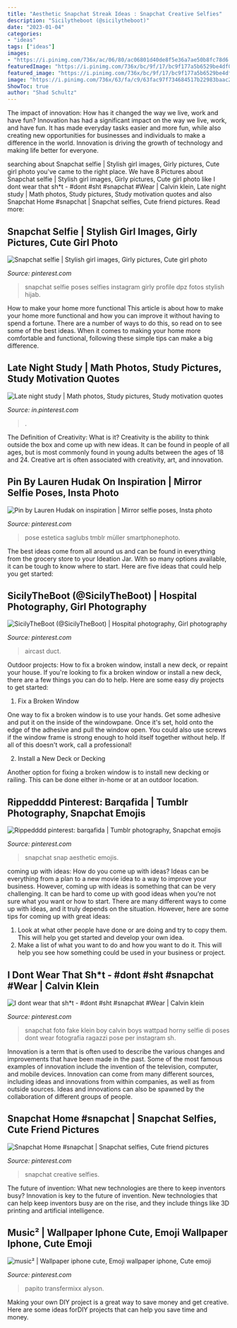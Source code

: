 ```yaml
---
title: "Aesthetic Snapchat Streak Ideas : Snapchat Creative Selfies"
description: "Sicilytheboot (@sicilytheboot)"
date: "2023-01-04"
categories:
- "ideas"
tags: ["ideas"]
images:
- "https://i.pinimg.com/736x/ac/06/80/ac06801d40de8f5e36a7ae50b8fc78d6.jpg"
featuredImage: "https://i.pinimg.com/736x/bc/9f/17/bc9f177a5b6529be4df08f93ca0b43ef.jpg"
featured_image: "https://i.pinimg.com/736x/bc/9f/17/bc9f177a5b6529be4df08f93ca0b43ef.jpg"
image: "https://i.pinimg.com/736x/63/fa/c9/63fac97f734684517b22983baac24a92.jpg"
ShowToc: true
author: "Shad Schultz"
---
```



The impact of innovation: How has it changed the way we live, work and have fun?
Innovation has had a significant impact on the way we live, work, and have fun. It has made everyday tasks easier and more fun, while also creating new opportunities for businesses and individuals to make a difference in the world. Innovation is driving the growth of technology and making life better for everyone.

	

		
searching about Snapchat selfie | Stylish girl images, Girly pictures, Cute girl photo you've came to the right place. We have 8 Pictures about Snapchat selfie | Stylish girl images, Girly pictures, Cute girl photo like I dont wear that sh*t - #dont #sht #snapchat #Wear | Calvin klein, Late night study | Math photos, Study pictures, Study motivation quotes and also Snapchat Home #snapchat | Snapchat selfies, Cute friend pictures. Read more:
		
    
## Snapchat Selfie | Stylish Girl Images, Girly Pictures, Cute Girl Photo

<img loading=lazy src="https://i.pinimg.com/736x/ac/06/80/ac06801d40de8f5e36a7ae50b8fc78d6.jpg" onerror="this.onerror=null;this.src='https://tse1.mm.bing.net/th?id=OIP.QQhiL6ZMTOsQ2aLmcQX8WwHaLz&amp;pid=15.1';" alt="Snapchat selfie | Stylish girl images, Girly pictures, Cute girl photo">

_Source: pinterest.com_

>snapchat selfie poses selfies instagram girly profile dpz fotos stylish hijab. 

	

How to make your home more functional
This article is about how to make your home more functional and how you can improve it without having to spend a fortune. There are a number of ways to do this, so read on to see some of the best ideas. When it comes to making your home more comfortable and functional, following these simple tips can make a big difference.

    
## Late Night Study | Math Photos, Study Pictures, Study Motivation Quotes

<img loading=lazy src="https://i.pinimg.com/736x/bc/9f/17/bc9f177a5b6529be4df08f93ca0b43ef.jpg" onerror="this.onerror=null;this.src='https://tse1.mm.bing.net/th?id=OIP.eY_-R7DdKdN6622YGTayEwHaNK&amp;pid=15.1';" alt="Late night study | Math photos, Study pictures, Study motivation quotes">

_Source: in.pinterest.com_

>. 

	

The Definition of Creativity: What is it?
Creativity is the ability to think outside the box and come up with new ideas. It can be found in people of all ages, but is most commonly found in young adults between the ages of 18 and 24. Creative art is often associated with creativity, art, and innovation.

    
## Pin By Lauren Hudak On Inspiration | Mirror Selfie Poses, Insta Photo

<img loading=lazy src="https://i.pinimg.com/736x/8b/50/f4/8b50f45215966e6dbbe576e05395829c.jpg" onerror="this.onerror=null;this.src='https://tse3.mm.bing.net/th?id=OIP.hWQkt_z5Zx05ylmdBSYUEwHaJ3&amp;pid=15.1';" alt="Pin by Lauren Hudak on inspiration | Mirror selfie poses, Insta photo">

_Source: pinterest.com_

>pose estetica saglubs tmblr müller smartphonephoto. 

	

The best ideas come from all around us and can be found in everything from the grocery store to your Ideation Jar. With so many options available, it can be tough to know where to start. Here are five ideas that could help you get started: 

    
## SicilyTheBoot (@SicilyTheBoot) | Hospital Photography, Girl Photography

<img loading=lazy src="https://i.pinimg.com/736x/88/f2/59/88f2597964c50c45088f03905dcc0822--air-cast-duct-tape.jpg" onerror="this.onerror=null;this.src='https://tse1.mm.bing.net/th?id=OIP.L4CtAHTfJMZxu0Fkzt63ywHaNG&amp;pid=15.1';" alt="SicilyTheBoot (@SicilyTheBoot) | Hospital photography, Girl photography">

_Source: pinterest.com_

>aircast duct. 

	

Outdoor projects: How to fix a broken window, install a new deck, or repaint your house.
If you're looking to fix a broken window or install a new deck, there are a few things you can do to help. Here are some easy diy projects to get started:
1. Fix a Broken Window

One way to fix a broken window is to use your hands. Get some adhesive and put it on the inside of the windowpane. Once it's set, hold onto the edge of the adhesive and pull the window open. You could also use screws if the window frame is strong enough to hold itself together without help. If all of this doesn't work, call a professional!

2. Install a New Deck or Decking

Another option for fixing a broken window is to install new decking or railing. This can be done either in-home or at an outdoor location.

    
## Rippedddd Pinterest: Barqafida | Tumblr Photography, Snapchat Emojis

<img loading=lazy src="https://i.pinimg.com/736x/83/be/76/83be76596ec2a32ee14947312bdb8518.jpg" onerror="this.onerror=null;this.src='https://tse4.mm.bing.net/th?id=OIP.Z-gmwJmaLDb9WK1FmatwYQHaNL&amp;pid=15.1';" alt="Rippedddd pinterest: barqafida | Tumblr photography, Snapchat emojis">

_Source: pinterest.com_

>snapchat snap aesthetic emojis. 

	

coming up with ideas: How do you come up with ideas?
Ideas can be everything from a plan to a new movie idea to a way to improve your business. However, coming up with ideas is something that can be very challenging. It can be hard to come up with good ideas when you’re not sure what you want or how to start. There are many different ways to come up with ideas, and it truly depends on the situation. However, here are some tips for coming up with great ideas: 
1. Look at what other people have done or are doing and try to copy them. This will help you get started and develop your own idea. 
2. Make a list of what you want to do and how you want to do it. This will help you see how something could be used in your business or project. 

    
## I Dont Wear That Sh*t - #dont #sht #snapchat #Wear | Calvin Klein

<img loading=lazy src="https://i.pinimg.com/736x/b9/5c/de/b95cdef14d1873d5c3c12d68cb884931.jpg" onerror="this.onerror=null;this.src='https://tse2.mm.bing.net/th?id=OIP.QsnmMlKKDt_5JdSRBPJ--AHaNJ&amp;pid=15.1';" alt="I dont wear that sh*t - #dont #sht #snapchat #Wear | Calvin klein">

_Source: pinterest.com_

>snapchat foto fake klein boy calvin boys wattpad horny selfie di poses dont wear fotografia ragazzi pose per instagram sh. 

	

Innovation is a term that is often used to describe the various changes and improvements that have been made in the past. Some of the most famous examples of innovation include the invention of the television, computer, and mobile devices. Innovation can come from many different sources, including ideas and innovations from within companies, as well as from outside sources. Ideas and innovations can also be spawned by the collaboration of different groups of people.

    
## Snapchat Home #snapchat | Snapchat Selfies, Cute Friend Pictures

<img loading=lazy src="https://i.pinimg.com/736x/63/fa/c9/63fac97f734684517b22983baac24a92.jpg" onerror="this.onerror=null;this.src='https://tse1.mm.bing.net/th?id=OIP.qUxV9vf-eRrM4MWF9A2GNgHaNL&amp;pid=15.1';" alt="Snapchat Home #snapchat | Snapchat selfies, Cute friend pictures">

_Source: pinterest.com_

>snapchat creative selfies. 

	

The future of invention: What new technologies are there to keep inventors busy?
Innovation is key to the future of invention. New technologies that can help keep inventors busy are on the rise, and they include things like 3D printing and artificial intelligence.

    
## Music² | Wallpaper Iphone Cute, Emoji Wallpaper Iphone, Cute Emoji

<img loading=lazy src="https://i.pinimg.com/736x/5c/80/10/5c8010d6fb2715b35efbaa91f48832ab.jpg" onerror="this.onerror=null;this.src='https://tse2.mm.bing.net/th?id=OIP.-Z5jriNcPPyOX6fa6Ygm5wHaNL&amp;pid=15.1';" alt="music² | Wallpaper iphone cute, Emoji wallpaper iphone, Cute emoji">

_Source: pinterest.com_

>papito transfermixx alyson. 

	

Making your own DIY project is a great way to save money and get creative. Here are some ideas forDIY projects that can help you save time and money.


